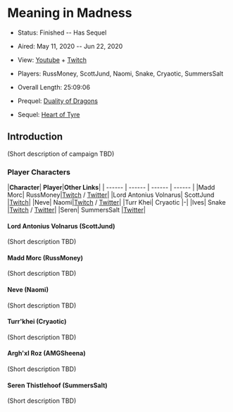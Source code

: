 # Meaning in Madness

* Status: Finished -- Has Sequel
* Aired: May 11, 2020 -- Jun 22, 2020
* View: [Youtube](https://www.youtube.com/watch?v=RORxS1jv9dE&list=PLfASEnzB7i1bYKg7OELsDJW1wz4I9bBx7) + [Twitch](https://www.twitch.tv/collections/24vYiLgvDhbNAA)
* Players: RussMoney, ScottJund, Naomi, Snake, Cryaotic, SummersSalt
* Overall Length: 25:09:06

* Prequel: [Duality of Dragons](../17%20-%20Duality%20of%20Dragons)
* Sequel: [Heart of Tyre](../21%20-%20Heart%20of%20Tyre)

## Introduction

(Short description of campaign TBD)

### Player Characters

|**Character**| **Player**|**Other Links**|
| ------ | ------ | ------ | ------ |
|Madd Morc| RussMoney|[Twitch](https://www.twitch.tv/russ_money) / [Twitter](https://twitter.com/Russ_Money)|
|Lord Antonius Volnarus| ScottJund |[Twitch](https://www.twitch.tv/scottjund)|
|Neve| Naomi|[Twitch](https://www.twitch.tv/naomi) / [Twitter](https://twitter.com/NaomiOop)|
|Turr Khei| Cryaotic |-|
|Ives| Snake |[Twitch](https://www.twitch.tv/snake) / [Twitter](https://twitter.com/msf_actual)|
|Seren| SummersSalt |[Twitter](https://twitter.com/SummersSalt)|

#### Lord Antonius Volnarus (ScottJund)

(Short description TBD)

#### Madd Morc (RussMoney)

(Short description TBD)

#### Neve (Naomi)

(Short description TBD)

#### Turr'khei (Cryaotic)

(Short description TBD)

#### Argh'xl Roz (AMGSheena)

(Short description TBD)

#### Seren Thistlehoof (SummersSalt)

(Short description TBD)

